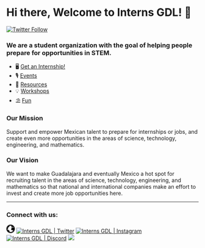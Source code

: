 # Hi there, Welcome to Interns GDL! 👋

[![Twitter Follow](https://img.shields.io/twitter/follow/internsgdl?color=1DA1F2&logo=twitter&style=for-the-badge)](https://twitter.com/intent/follow?original_referer=https%3A%2F%2Fgithub.com%2Finternsgdl&screen_name=internsgdl)


### We are a student organization with the goal of helping people prepare for opportunities in STEM.
- 🖥 [Get an Internship!](https://interns-gdl.web.app/apply)
- 🎙 [Events](https://interns-gdl.web.app/events) 
- 🔋 [Resources](https://interns-gdl.web.app/resources)
- 💡 [Workshops](https://interns-gdl.web.app/workshops)
- ⛱ [Fun](https://interns-gdl.web.app/fun) 

### Our Mission
Support and empower Mexican talent to prepare for internships or jobs, and create even more opportunities in the areas of science, technology, engineering, and mathematics.

### Our Vision
We want to make Guadalajara and eventually Mexico a hot spot for recruiting talent in the areas of science, technology, engineering, and mathematics so that national and international companies make an effort to invest and create more job opportunities here.

---
### Connect with us:
[<img  alt="Internsgdl.com" width="22px" src="https://raw.githubusercontent.com/iconic/open-iconic/master/svg/globe.svg" />](https://interns-gdl.web.app) [<img  alt="Interns GDL | Twitter" width="24px" src="https://cdn.jsdelivr.net/npm/simple-icons@v3/icons/twitter.svg" />](https://twitter.com/intent/follow?original_referer=https%3A%2F%2Fgithub.com%2Finternsgdl&screen_name=internsgdl) [<img  alt="Interns GDL | Instagram" width="24px" src="https://cdn.jsdelivr.net/npm/simple-icons@v3/icons/instagram.svg" />](https://www.instagram.com/interns.gdl/)   [<img alt="Interns GDL | Discord" width="24px" src="https://cdn.jsdelivr.net/npm/simple-icons@5.8.0/icons/discord.svg" />](https://discord.com/invite/2md6g9mjBC) [<img src="https://img.icons8.com/ios/50/000000/composing-mail.png" width="24px"/>](mailto:contacto.intersngdl@gmail.com) 